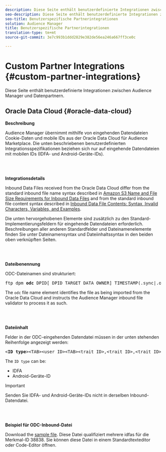 ```yaml
---
description: Diese Seite enthält benutzerdefinierte Integrationen zwischen Audience Manager und Datenpartnern.
seo-description: Diese Seite enthält benutzerdefinierte Integrationen zwischen Audience Manager und Datenpartnern.
seo-title: Benutzerspezifische Partnerintegrationen
solution: Audience Manager
title: Benutzerspezifische Partnerintegrationen
translation-type: tm+mt
source-git-commit: 3e7c993b1ddd2829e382de56ea246a667ff3ce0c

---
```



# Custom Partner Integrations {#custom-partner-integrations}

Diese Seite enthält benutzerdefinierte Integrationen zwischen Audience Manager und Datenpartnern.

## Oracle Data Cloud {#oracle-data-cloud}

**Beschreibung**

Audience Manager übernimmt mithilfe von eingehenden Datendateien Cookie-Daten und mobile IDs aus der Oracle Data Cloud für Audience Marketplace. Die unten beschriebenen benutzerdefinierten Integrationsspezifikationen beziehen sich nur auf eingehende Datendateien mit mobilen IDs (IDFA- und Android-Geräte-IDs).

<br> 

**Integrationsdetails**

Inbound Data Files received from the Oracle Data Cloud differ from the standard inbound file name syntax described in [Amazon S3 Name and File Size Requirements for Inbound Data Files](/help/using/integration/sending-audience-data/batch-data-transfer-explained/inbound-s3-filenames.md) and from the standard inbound file content syntax described in [Inbound Data File Contents: Syntax, Invalid Characters, Variables, and Examples](/help/using/integration/sending-audience-data/batch-data-transfer-explained/inbound-file-contents.md).

Die unten hervorgehobenen Elemente sind zusätzlich zu den Standard-Implementierungsfeldern für eingehende Datendateien erforderlich. Beschreibungen aller anderen Standardfelder und Dateinamenelemente finden Sie unter Dateinamensyntax und Dateiinhaltssyntax in den beiden oben verknüpften Seiten.

<br> 

**Dateibenennung**

ODC-Dateinamen sind strukturiert:

<pre>ftp_dpm_<b>odc</b>_DPID[_DPID_TARGET_DATA_OWNER]_TIMESTAMP(.sync|.overwrite)[.SPLIT_NUMBER][.gz]</pre>

The `odc` file name element identifies the file as being imported from the Oracle Data Cloud and instructs the Audience Manager inbound file validator to process it as such.

<br> 

**Dateiinhalt**

Felder in der ODC-eingehenden Datendatei müssen in der unten stehenden Reihenfolge angezeigt werden:

<pre>&lt;<b>ID type</b>&gt;&lt;TAB&gt;&lt;user ID&gt;&lt;TAB&gt;&lt;trait ID&gt;,&lt;trait ID&gt;,&lt;trait ID&gt;,...</pre>

The `ID type` can be:

* IDFA
* Android-Geräte-ID

>[!IMPORTANT]
>
>Senden Sie IDFA- und Android-Geräte-IDs nicht in derselben Inbound-Datendatei.

<br> 

**Beispiel für ODC-Inbound-Datei**

Download the [sample file](/help/using/integration/assets/ftp_dpm_odc_12345_1556223815.sync). Diese Datei qualifiziert mehrere idfas für die Merkmal-ID 38838. Sie können diese Datei in einem Standardtexteditor oder Code-Editor öffnen.